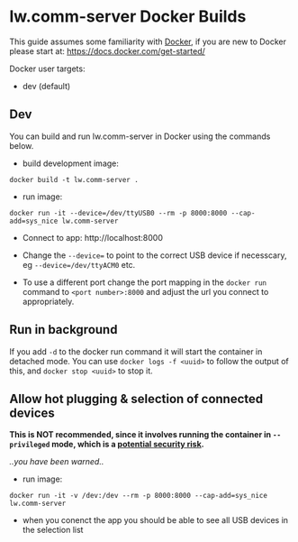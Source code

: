# lw.comm-server Docker Builds

This guide assumes some familiarity with [Docker](https://www.docker.com/), if you are new to Docker please start at: https://docs.docker.com/get-started/

Docker user targets:
- dev (default)

## Dev
You can build and run lw.comm-server in Docker using the commands below.
- build development image:
```
docker build -t lw.comm-server .
```
- run image:
```
docker run -it --device=/dev/ttyUSB0 --rm -p 8000:8000 --cap-add=sys_nice lw.comm-server
```
- Connect to app: http://localhost:8000

- Change the `--device=` to point to the correct USB device if necesscary, eg `--device=/dev/ttyACM0` etc.
- To use a different port change the port mapping in the `docker run` command to `<port number>:8000` and adjust the url you connect to appropriately.

## Run in background
If you add `-d` to the docker run command it will start the container in detached mode.
You can use `docker logs -f <uuid>` to follow the output of this, and `docker stop <uuid>` to stop it.

## Allow hot plugging & selection of connected devices
**This is NOT recommended, since it involves running the container in `--privileged` mode, which is a [potential security risk](https://docs.docker.com/engine/reference/run/#runtime-privilege-and-linux-capabilities).**

_..you have been warned.._

- run image:
```
docker run -it -v /dev:/dev --rm -p 8000:8000 --cap-add=sys_nice lw.comm-server
```
- when you conenct the app you should be able to see all USB devices in the selection list

